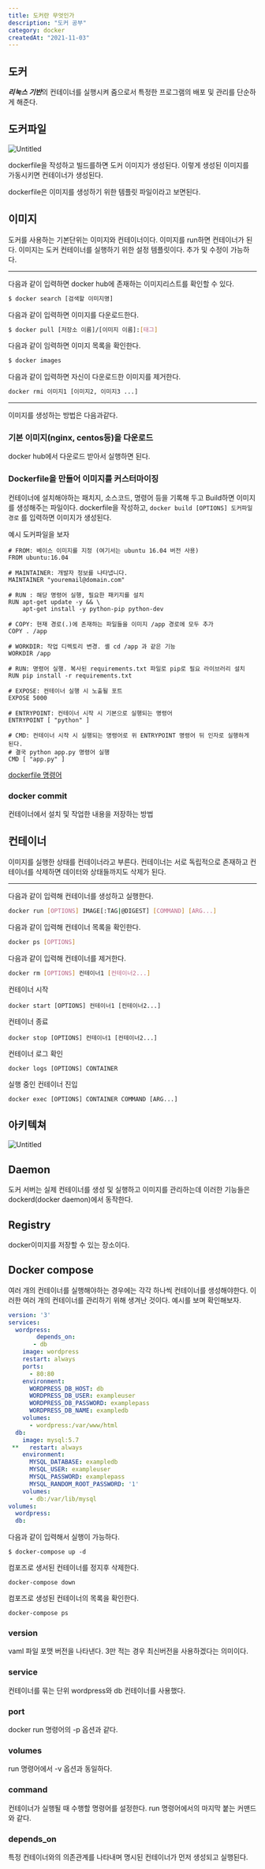 ```yaml
---
title: 도커란 무엇인가
description: "도커 공부"
category: docker
createdAt: "2021-11-03"
---
```


## 도커

***리눅스 기반***의 컨테이너를 실행시켜 줌으로서 특정한 프로그램의 배포 및 관리를 단순하게 해준다.

## 도커파일

![Untitled](https://s3-us-west-2.amazonaws.com/secure.notion-static.com/1471b991-55ef-42ae-8618-726721cc81da/Untitled.png)

dockerfile을 작성하고 빌드를하면 도커 이미지가 생성된다. 이렇게 생성된 이미지를 가동시키면 컨테이너가 생성된다.

dockerfile은 이미지를 생성하기 위한 템플릿 파일이라고 보면된다.

## 이미지

도커를 사용하는 기본단위는 이미지와 컨테이너이다. 이미지를 run하면 컨테이너가 된다. 이미지는 도커 컨테이너를 실행하기 위한 설정 템플릿이다. 추가 및 수정이 가능하다.

---

다음과 같이 입력하면 docker hub에 존재하는 이미지리스트를 확인할 수 있다.

```bash
$ docker search [검색할 이미지명]
```

다음과 같이 입력하면 이미지를 다운로드한다.

```bash
$ docker pull [저장소 이름]/[이미지 이름]:[태그]
```

다음과 같이 임력하면 이미지 목록을 확인한다.

```bash
$ docker images
```

다음과 같이 입력하면 자신이 다운로드한 이미지를 제거한다.

```bash
docker rmi 이미지1 [이미지2, 이미지3 ...]
```

---

이미지를 생성하는 방법은 다음과같다.

### 기본 이미지(nginx, centos등)을 다운로드

docker hub에서 다운로드 받아서 실행하면 된다.

### Dockerfile을 만들어 이미지를 커스터마이징

컨테이너에 설치해야하는 패치지, 소스코드, 명령어 등을 기록해 두고 Build하면 이미지를 생성해주는 파일이다. dockerfile을 작성하고, `docker build [OPTIONS] 도커파일경로` 를 입력하면 이미지가 생성된다.

예시 도커파일을 보자

```docker
# FROM: 베이스 이미지를 지정 (여기서는 ubuntu 16.04 버전 사용) 
FROM ubuntu:16.04

# MAINTAINER: 개발자 정보를 나타냅니다. 
MAINTAINER "youremail@domain.com"

# RUN : 해당 명령어 실행, 필요한 패키지를 설치 
RUN apt-get update -y && \
    apt-get install -y python-pip python-dev

# COPY: 현재 경로(.)에 존재하는 파일들을 이미지 /app 경로에 모두 추가 
COPY . /app

# WORKDIR: 작업 디렉토리 변경. 셸 cd /app 과 같은 기능 
WORKDIR /app

# RUN: 명령어 실행. 복사된 requirements.txt 파일로 pip로 필요 라이브러리 설치 
RUN pip install -r requirements.txt

# EXPOSE: 컨테이너 실행 시 노출될 포트
EXPOSE 5000

# ENTRYPOINT: 컨테이너 시작 시 기본으로 실행되는 명령어 
ENTRYPOINT [ "python" ]

# CMD: 컨테이너 시작 시 실행되는 명령어로 위 ENTRYPOINT 명령어 뒤 인자로 실행하게 된다. 
# 결국 python app.py 명령어 실행 
CMD [ "app.py" ]
```

[dockerfile 명령어](https://www.notion.so/ee6f03fb82254e5aa67ae51e089a3afa)

### docker commit

컨테이너에서 설치 및 작업한 내용을 저장하는 방법

## 컨테이너

이미지를 실행한 상태를 컨테이너라고 부른다. 컨테이너는 서로 독립적으로 존재하고 컨테이너를 삭제하면 데이터와 상태들까지도 삭제가 된다.

---

다음과 같이 입력해 컨테이너를 생성하고 실행한다.

```bash
docker run [OPTIONS] IMAGE[:TAG|@DIGEST] [COMMAND] [ARG...]
```

다음과 같이 입력해 컨테이너 목록을 확인한다.

```bash
docker ps [OPTIONS]
```

다음과 같이 입력해 컨테이너를 제거한다.

```bash
docker rm [OPTIONS] 컨테이너1 [컨테이너2...]
```

컨테이너 시작

`docker start [OPTIONS] 컨테이너1 [컨테이너2...]`

컨테이너 종료

`docker stop [OPTIONS] 컨테이너1 [컨테이너2...]`

컨테이너 로그 확인

`docker logs [OPTIONS] CONTAINER`

실행 중인 컨테이너 진입

`docker exec [OPTIONS] CONTAINER COMMAND [ARG...]`

## 아키텍쳐

![Untitled](https://s3-us-west-2.amazonaws.com/secure.notion-static.com/3eebf23f-56e3-4581-b546-7a7677fa7a41/Untitled.png)

## Daemon

도커 서버는 실제 컨테이너를 생성 및 실행하고 이미지를 관리하는데 이러한 기능들은 dockerd(docker daemon)에서 동작한다.

## Registry

docker이미지를 저장할 수 있는 장소이다.

## Docker compose

여러 개의 컨테이너를 실행해야하는 경우에는 각각 하나씩 컨테이너를 생성해야한다. 이러한 여러 개의 컨테이너를 관리하기 위해 생겨난 것이다. 예시를 보며 확인해보자.

```yaml
version: '3'
services:
  wordpress:
        depends_on:
       - db
    image: wordpress
    restart: always
    ports:
      - 80:80
    environment:
      WORDPRESS_DB_HOST: db
      WORDPRESS_DB_USER: exampleuser
      WORDPRESS_DB_PASSWORD: examplepass
      WORDPRESS_DB_NAME: exampledb
    volumes:
      - wordpress:/var/www/html
  db:
    image: mysql:5.7
 **   restart: always
    environment:
      MYSQL_DATABASE: exampledb
      MYSQL_USER: exampleuser
      MYSQL_PASSWORD: examplepass
      MYSQL_RANDOM_ROOT_PASSWORD: '1'
    volumes:
      - db:/var/lib/mysql
volumes:
  wordpress:
  db:
```

다음과 같이 입력해서 실행이 가능하다. 

`$ docker-compose up -d`

컴포즈로 생서된 컨테이너를 정지후 삭제한다.

`docker-compose down`

컴포즈로 생성된 컨테이너의 목록을 확인한다.

`docker-compose ps`

### version

vaml 파일 포맷 버전을 나타낸다. 3만 적는 경우 최신버전을 사용하겠다는 의미이다.

### service

컨테이너를 묶는 단위 wordpress와 db 컨테이너를 사용했다.

### port

docker run 명령어의 -p 옵션과 같다.

### volumes

run 명령어에서 -v 옵션과 동일하다.

### command

컨테이너가 실행될 때 수행할 명령어를 설정한다. run 명령어에서의 마지막 붙는 커맨드와 같다.

### depends_on

특정 컨테이너와의 의존관계를 나타내며 명시된 컨테이너가 먼저 생성되고 실행된다.